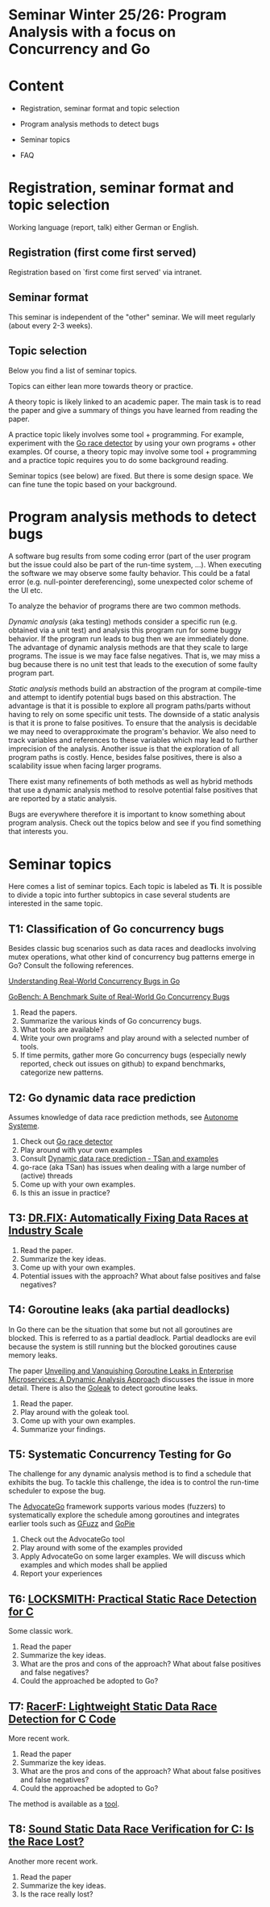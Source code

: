 # Seminar Winter 25/26: Program Analysis with a focus on Concurrency and Go

# Content

* Registration, seminar format and topic selection

* Program analysis methods to detect bugs

* Seminar topics

* FAQ

# Registration, seminar format and topic selection

Working language (report, talk) either German or English.

## Registration (first come first served)

Registration based on `first come first served' via intranet.

## Seminar format

This seminar is independent of the "other" seminar. We will meet regularly (about every 2-3 weeks).

## Topic selection

Below you find a list of seminar topics.

Topics can either lean more towards theory or practice.

A theory topic is likely linked to an academic paper. The main task is to read the paper and give a summary of things you have learned from reading the paper.

A practice topic likely involves some tool + programming. For example,
experiment with the [Go race detector](https://go.dev/doc/articles/race_detector)
by using your own programs + other examples.
Of course, a theory topic may involve some tool + programming and a practice topic requires you to do some background reading.

Seminar topics (see below) are fixed. But there is some design space.
We can fine tune the topic based on your background.

# Program analysis methods to detect bugs

A software bug results from some coding error (part of the user program but the issue could also be part of the run-time system, ...).
When executing the software we may observe some faulty behavior.
This could be a fatal error (e.g. null-pointer dereferencing), some unexpected color scheme of the UI etc.

To analyze the behavior of programs there are two common methods.

*Dynamic analysis* (aka testing) methods consider a specific run
(e.g. obtained via a unit test) and analysis this program run
for some buggy behavior.
If the program run leads to bug then we are immediately done.
The advantage of dynamic analysis methods are that they
scale to large programs. The issue is we may face false negatives.
That is, we may miss a bug because there is no unit test that
leads to the execution of some faulty program part.

*Static analysis* methods build an abstraction of the program at compile-time and attempt to identify potential bugs based on this abstraction.
The advantage is that it is possible to explore all program paths/parts
without having to rely on some specific unit tests.
The downside of a static analysis is that it is prone to false positives.
To ensure that the analysis is decidable we may need to overapproximate the program's behavior.
We also need to track variables and references to these variables
which may lead to further imprecision of the analysis.
Another issue is that the exploration of all program paths is costly.
Hence, besides false positives, there is also a scalability issue
when facing larger programs.

There exist many refinements of both methods as well as hybrid methods
that use a dynamic analysis method to resolve potential false positives that
are reported by a static analysis.

Bugs are everywhere therefore it is important to know something about program analysis.
Check out the topics below and see if you find something that interests you.

# Seminar topics

Here comes a list of seminar topics.
Each topic is labeled as <b>Ti</b>.
It is possible to divide a topic into further subtopics in case
several students are interested in the same topic.

## T1: Classification of Go concurrency bugs

Besides classic bug scenarios such as data races
and deadlocks involving mutex operations, what other kind of concurrency bug patterns emerge in Go?
Consult the following references.

[Understanding Real-World Concurrency Bugs in Go](https://songlh.github.io/paper/go-study.pdf)

[GoBench: A Benchmark Suite of Real-World Go Concurrency Bugs](https://lujie.ac.cn/files/papers/GoBench.pdf)


1. Read the papers.
2. Summarize the various kinds of Go concurrency bugs.
3. What tools are available?
4. Write your own programs and play around with a selected number of tools.
5. If time permits, gather more Go concurrency bugs (especially newly reported, check out issues on github) to expand benchmarks, categorize new patterns.


## T2: Go dynamic data race prediction

Assumes knowledge of data race prediction methods, see [Autonome Systeme](https://github.com/sulzmann/AutonomeSysteme).

1. Check out [Go race detector](https://go.dev/doc/articles/race_detector)
2. Play around with your own examples
3. Consult [Dynamic data race prediction - TSan and examples](https://sulzmann.github.io/AutonomeSysteme/lec-data-race-examples.html)
4. go-race (aka TSan) has issues when dealing with a large number of (active) threads
5. Come up with your own examples.
6. Is this an issue in practice?

## T3: [DR.FIX: Automatically Fixing Data Races at Industry Scale](https://arxiv.org/pdf/2504.15637)

1. Read the paper.
2. Summarize the key ideas.
3. Come up with your own examples.
4. Potential issues with the approach? What about false positives and false negatives?

## T4: Goroutine leaks (aka partial deadlocks)

In Go there can be the situation that some but not all goroutines are blocked.
This is referred to as a partial deadlock.
Partial deadlocks are evil because the system is still running but the blocked goroutines
cause memory leaks.

The paper [Unveiling and Vanquishing Goroutine Leaks in Enterprise Microservices: A Dynamic Analysis Approach](https://arxiv.org/pdf/2312.12002)
discusses the issue in more detail.
There is also the [Goleak](https://pkg.go.dev/go.uber.org/goleak) to detect goroutine leaks.

1. Read the paper.
2. Play around with the goleak tool.
3. Come up with your own examples.
4. Summarize your findings.

## T5: Systematic Concurrency Testing for Go

The challenge for any dynamic analysis method is to find a schedule that exhibits the bug.
To tackle this challenge, the idea is to control the run-time scheduler
to expose the bug.

The [AdvocateGo](https://github.com/ErikKassubek/ADVOCATE) framework
supports various modes (fuzzers) to systematically explore the schedule among goroutines
and integrates earlier tools such as [GFuzz](https://github.com/system-pclub/GFuzz)
and [GoPie](https://github.com/CGCL-codes/GoPie)

1. Check out the AdvocateGo tool
2. Play around with some of the examples provided
3. Apply AdvocateGo on some larger examples. We will discuss which examples and which modes shall be applied
4. Report your experiences


## T6: [LOCKSMITH: Practical Static Race Detection for C](https://users.ics.forth.gr/~polyvios/toplas10.pdf)

Some classic work.

1. Read the paper
2. Summarize the key ideas.
3. What are the pros and cons of the approach? What about false positives and false negatives?
4. Could the approached be adopted to Go?

## T7: [RacerF: Lightweight Static Data Race Detection for C Code](https://drops.dagstuhl.de/storage/00lipics/lipics-vol333-ecoop2025/LIPIcs.ECOOP.2025.37/LIPIcs.ECOOP.2025.37.pdf)

More recent work.

1. Read the paper
2. Summarize the key ideas.
3. What are the pros and cons of the approach? What about false positives and false negatives?
4. Could the approached be adopted to Go?

The method is available as a [tool](https://github.com/TDacik/Deadlock_and_Racer).

## T8: [Sound Static Data Race Verification for C: Is the Race Lost?](https://dl.acm.org/doi/pdf/10.1145/3732933)

Another more recent work.

1. Read the paper
2. Summarize the key ideas.
3. Is the race really lost?
